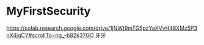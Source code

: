 # MyFirstSecurity
https://colab.research.google.com/drive/1jNWt9mTG5pzYaXVvH48XMz5P3nX4jgCY#scrollTo=ng_-b82k37GO
牙牙
